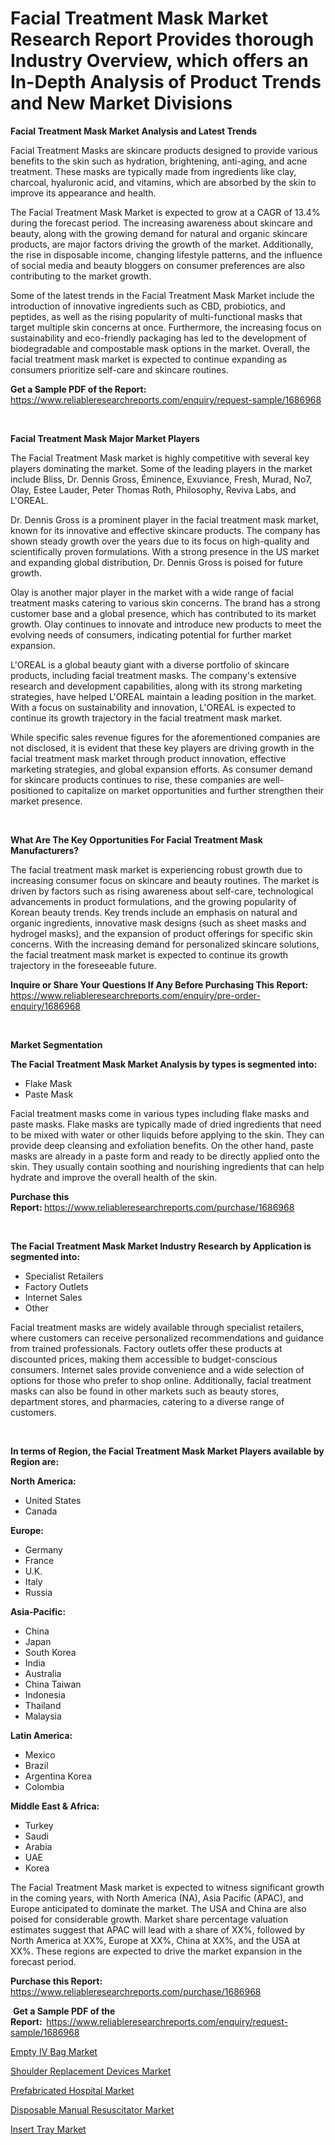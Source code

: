 <p><h1>Facial Treatment Mask Market Research Report Provides thorough Industry Overview, which offers an In-Depth Analysis of Product Trends and New Market Divisions</h1></p><p><strong>Facial Treatment Mask Market Analysis and Latest Trends</strong></p>
<p><p>Facial Treatment Masks are skincare products designed to provide various benefits to the skin such as hydration, brightening, anti-aging, and acne treatment. These masks are typically made from ingredients like clay, charcoal, hyaluronic acid, and vitamins, which are absorbed by the skin to improve its appearance and health.</p><p>The Facial Treatment Mask Market is expected to grow at a CAGR of 13.4% during the forecast period. The increasing awareness about skincare and beauty, along with the growing demand for natural and organic skincare products, are major factors driving the growth of the market. Additionally, the rise in disposable income, changing lifestyle patterns, and the influence of social media and beauty bloggers on consumer preferences are also contributing to the market growth.</p><p>Some of the latest trends in the Facial Treatment Mask Market include the introduction of innovative ingredients such as CBD, probiotics, and peptides, as well as the rising popularity of multi-functional masks that target multiple skin concerns at once. Furthermore, the increasing focus on sustainability and eco-friendly packaging has led to the development of biodegradable and compostable mask options in the market. Overall, the facial treatment mask market is expected to continue expanding as consumers prioritize self-care and skincare routines.</p></p>
<p><strong>Get a Sample PDF of the Report:&nbsp;</strong> <a href="https://www.reliableresearchreports.com/enquiry/request-sample/1686968">https://www.reliableresearchreports.com/enquiry/request-sample/1686968</a></p>
<p>&nbsp;</p>
<p><strong>Facial Treatment Mask Major Market Players</strong></p>
<p><p>The Facial Treatment Mask market is highly competitive with several key players dominating the market. Some of the leading players in the market include Bliss, Dr. Dennis Gross, Éminence, Exuviance, Fresh, Murad, No7, Olay, Estee Lauder, Peter Thomas Roth, Philosophy, Reviva Labs, and L'OREAL.</p><p>Dr. Dennis Gross is a prominent player in the facial treatment mask market, known for its innovative and effective skincare products. The company has shown steady growth over the years due to its focus on high-quality and scientifically proven formulations. With a strong presence in the US market and expanding global distribution, Dr. Dennis Gross is poised for future growth.</p><p>Olay is another major player in the market with a wide range of facial treatment masks catering to various skin concerns. The brand has a strong customer base and a global presence, which has contributed to its market growth. Olay continues to innovate and introduce new products to meet the evolving needs of consumers, indicating potential for further market expansion.</p><p>L'OREAL is a global beauty giant with a diverse portfolio of skincare products, including facial treatment masks. The company's extensive research and development capabilities, along with its strong marketing strategies, have helped L'OREAL maintain a leading position in the market. With a focus on sustainability and innovation, L'OREAL is expected to continue its growth trajectory in the facial treatment mask market.</p><p>While specific sales revenue figures for the aforementioned companies are not disclosed, it is evident that these key players are driving growth in the facial treatment mask market through product innovation, effective marketing strategies, and global expansion efforts. As consumer demand for skincare products continues to rise, these companies are well-positioned to capitalize on market opportunities and further strengthen their market presence.</p></p>
<p>&nbsp;</p>
<p><strong>What Are The Key Opportunities For Facial Treatment Mask Manufacturers?</strong></p>
<p><p>The facial treatment mask market is experiencing robust growth due to increasing consumer focus on skincare and beauty routines. The market is driven by factors such as rising awareness about self-care, technological advancements in product formulations, and the growing popularity of Korean beauty trends. Key trends include an emphasis on natural and organic ingredients, innovative mask designs (such as sheet masks and hydrogel masks), and the expansion of product offerings for specific skin concerns. With the increasing demand for personalized skincare solutions, the facial treatment mask market is expected to continue its growth trajectory in the foreseeable future.</p></p>
<p><strong>Inquire or Share Your Questions If Any Before Purchasing This Report:</strong> <a href="https://www.reliableresearchreports.com/enquiry/pre-order-enquiry/1686968">https://www.reliableresearchreports.com/enquiry/pre-order-enquiry/1686968</a></p>
<p>&nbsp;</p>
<p><strong>Market Segmentation</strong></p>
<p><strong>The Facial Treatment Mask Market Analysis by types is segmented into:</strong></p>
<p><ul><li>Flake Mask</li><li>Paste Mask</li></ul></p>
<p><p>Facial treatment masks come in various types including flake masks and paste masks. Flake masks are typically made of dried ingredients that need to be mixed with water or other liquids before applying to the skin. They can provide deep cleansing and exfoliation benefits. On the other hand, paste masks are already in a paste form and ready to be directly applied onto the skin. They usually contain soothing and nourishing ingredients that can help hydrate and improve the overall health of the skin.</p></p>
<p><strong>Purchase this Report:&nbsp;</strong><a href="https://www.reliableresearchreports.com/purchase/1686968">https://www.reliableresearchreports.com/purchase/1686968</a></p>
<p>&nbsp;</p>
<p><strong>The Facial Treatment Mask Market Industry Research by Application is segmented into:</strong></p>
<p><ul><li>Specialist Retailers</li><li>Factory Outlets</li><li>Internet Sales</li><li>Other</li></ul></p>
<p><p>Facial treatment masks are widely available through specialist retailers, where customers can receive personalized recommendations and guidance from trained professionals. Factory outlets offer these products at discounted prices, making them accessible to budget-conscious consumers. Internet sales provide convenience and a wide selection of options for those who prefer to shop online. Additionally, facial treatment masks can also be found in other markets such as beauty stores, department stores, and pharmacies, catering to a diverse range of customers.</p></p>
<p>&nbsp;</p>
<p><strong>In terms of Region, the Facial Treatment Mask Market Players available by Region are:</strong></p>
<p>
    <p> <strong> North America: </strong>
        <ul>
            <li>United States</li>
            <li>Canada</li>
        </ul>
        </p> 
    <p> <strong> Europe: </strong>
        <ul>
            <li>Germany</li>
            <li>France</li>
            <li>U.K.</li>
            <li>Italy</li>
            <li>Russia</li>
        </ul>
        </p> 
    <p> <strong> Asia-Pacific: </strong>
        <ul>
            <li>China</li>
            <li>Japan</li>
            <li>South Korea</li>
            <li>India</li>
            <li>Australia</li>
            <li>China Taiwan</li>
            <li>Indonesia</li>
            <li>Thailand</li>
            <li>Malaysia</li>
        </ul>
        </p> 
    <p> <strong> Latin America: </strong>
        <ul>
            <li>Mexico</li>
            <li>Brazil</li>
            <li>Argentina Korea</li>
            <li>Colombia</li>
        </ul>
        </p> 
    <p> <strong> Middle East & Africa: </strong>
        <ul>
            <li>Turkey</li>
            <li>Saudi</li>
            <li>Arabia</li>
            <li>UAE</li>
            <li>Korea</li>
        </ul>
    </p>
    </p>
<p><p>The Facial Treatment Mask market is expected to witness significant growth in the coming years, with North America (NA), Asia Pacific (APAC), and Europe anticipated to dominate the market. The USA and China are also poised for considerable growth. Market share percentage valuation estimates suggest that APAC will lead with a share of XX%, followed by North America at XX%, Europe at XX%, China at XX%, and the USA at XX%. These regions are expected to drive the market expansion in the forecast period.</p></p>
<p><strong>Purchase this Report: </strong><a href="https://www.reliableresearchreports.com/purchase/1686968">https://www.reliableresearchreports.com/purchase/1686968</a></p>
<p>&nbsp;<strong>Get a Sample PDF of the Report:&nbsp;&nbsp;</strong><a href="https://www.reliableresearchreports.com/enquiry/request-sample/1686968">https://www.reliableresearchreports.com/enquiry/request-sample/1686968</a></p>
<p><strong></strong></p>
<p><p><a href="https://medium.com/@jessicaholland33/empty-iv-bag-nbsp-market-focuses-on-market-share-size-and-projected-forecast-till-2031-c3957c1fd2ce">Empty IV Bag Market</a></p><p><a href="https://medium.com/@kathyfisher51/shoulder-replacement-devices-market-insights-into-market-cagr-market-trends-and-growth-6a3bebd352d3">Shoulder Replacement Devices Market</a></p><p><a href="https://github.com/ChiragRp1/Market-Research-Report-List-3/blob/main/prefabricated-hospital-market.md">Prefabricated Hospital Market</a></p><p><a href="https://medium.com/@jessicaholland33/disposable-manual-resuscitator-market-outlook-industry-overview-and-forecast-2024-to-2031-43c5301fe590">Disposable Manual Resuscitator Market</a></p><p><a href="https://github.com/abdelrhmankishk22/Market-Research-Report-List-3/blob/main/insert-tray-market.md">Insert Tray Market</a></p></p>